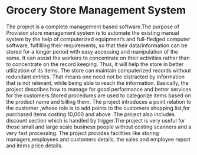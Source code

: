 # Grocery Store Management System
The project is a complete management based software.The purpose of Provision store management system is to automate the existing manual system by the help of computerized equipment’s and full-fledged computer software, fulfilling their requirements, so that their data/information can be stored for a longer period with easy accessing and manipulation of the same. It can assist the workers to concentrate on their activities rather than to concentrate on the record keeping. Thus, it will help the store in better utilization of its items. The store can maintain computerized records without redundant entries. That means one need not be distracted by information that is not relevant, while being able to reach the information. Basically, the project describes how to manage for good performance and better services for the customers.Stored procedures are used to categorize items based on the product name and billing them. The project introduces a point relation to the customer ,whose role is to add points to the customers shopping list,for purchased items costing 10,000 and above .The project also includes discount section which is handled by trigger.The project is very useful for those small and large scale business people without costing scanners and a very fast processing. The project  provides facilities like storing managers,employees and  customers details, the sales and employee report and items price details. 
